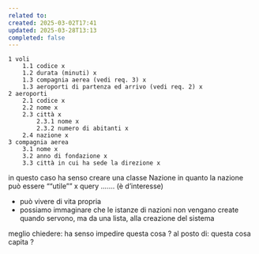 ```yaml
---
related to: 
created: 2025-03-02T17:41
updated: 2025-03-28T13:13
completed: false
---
```

```
1 voli
	1.1 codice x
	1.2 durata (minuti) x
	1.3 compagnia aerea (vedi req. 3) x
	1.3 aeroporti di partenza ed arrivo (vedi req. 2) x
2 aeroporti
	2.1 codice x
	2.2 nome x
	2.3 città x
		2.3.1 nome x
		2.3.2 numero di abitanti x
	2.4 nazione x
3 compagnia aerea
	3.1 nome x
	3.2 anno di fondazione x
	3.3 città in cui ha sede la direzione x
```

in questo caso ha senso creare una classe Nazione in quanto la nazione può essere ““utile”” x query ……. (è d’interesse)
- può vivere di vita propria 
- possiamo immaginare che le istanze di nazioni non vengano create quando servono, ma da una lista, alla creazione del sistema



meglio chiedere: ha senso impedire questa cosa ? al posto di: questa cosa capita ? 

